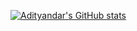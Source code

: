 [![Adityandar's GitHub stats](https://github-readme-stats.vercel.app/api?username=adityandar&show_icons=true&count_private=true&theme=tokyonight)](https://github.com/anuraghazra/github-readme-stats)

<!--
**adityandar/adityandar** is a ✨ _special_ ✨ repository because its `README.md` (this file) appears on your GitHub profile.

Here are some ideas to get you started:

- 🔭 I’m currently working on ...
- 🌱 I’m currently learning ...
- 👯 I’m looking to collaborate on ...
- 🤔 I’m looking for help with ...
- 💬 Ask me about ...
- 📫 How to reach me: ...
- 😄 Pronouns: ...
- ⚡ Fun fact: ...
-->
